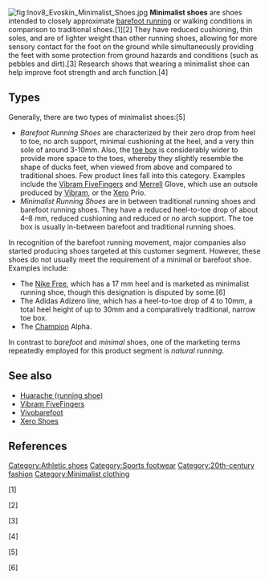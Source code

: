 ![](Inov8_Evoskin_Minimalist_Shoes.jpg "fig:Inov8_Evoskin_Minimalist_Shoes.jpg")
**Minimalist shoes** are shoes intended to closely approximate [barefoot
running](barefoot_running "wikilink") or walking conditions in
comparison to traditional shoes.[1][2] They have reduced cushioning,
thin soles, and are of lighter weight than other running shoes, allowing
for more sensory contact for the foot on the ground while simultaneously
providing the feet with some protection from ground hazards and
conditions (such as pebbles and dirt).[3] Research shows that wearing a
minimalist shoe can help improve foot strength and arch function.[4]

## Types

Generally, there are two types of minimalist shoes:[5]

-   *Barefoot Running Shoes* are characterized by their zero drop from
    heel to toe, no arch support, minimal cushioning at the heel, and a
    very thin sole of around 3-10mm. Also, the [toe
    box](toe_box "wikilink") is considerably wider to provide more space
    to the toes, whereby they slightly resemble the shape of ducks feet,
    when viewed from above and compared to traditional shoes. Few
    product lines fall into this category. Examples include the [Vibram
    FiveFingers](Vibram_FiveFingers "wikilink") and
    [Merrell](Merrell_(company) "wikilink") Glove, which use an outsole
    produced by [Vibram](Vibram "wikilink"), or the
    [Xero](Xero_Shoes "wikilink") Prio.
-   *Minimalist Running Shoes* are in between traditional running shoes
    and barefoot running shoes. They have a reduced heel-to-toe drop of
    about 4–8 mm, reduced cushioning and reduced or no arch support. The
    toe box is usually in-between barefoot and traditional running
    shoes.

In recognition of the barefoot running movement, major companies also
started producing shoes targeted at this customer segment. However,
these shoes do not usually meet the requirement of a minimal or barefoot
shoe. Examples include:

-   The [Nike Free](Nike_Free "wikilink"), which has a 17 mm heel and is
    marketed as minimalist running shoe, though this designation is
    disputed by some.[6]
-   The Adidas Adizero line, which has a heel-to-toe drop of 4 to 10mm,
    a total heel height of up to 30mm and a comparatively traditional,
    narrow toe box.
-   The [Champion](Champion_(sportswear) "wikilink") Alpha.

In contrast to *barefoot* and *minimal* shoes, one of the marketing
terms repeatedly employed for this product segment is *natural running*.

## See also

-   [Huarache (running shoe)](Huarache_(running_shoe) "wikilink")
-   [Vibram FiveFingers](Vibram_FiveFingers "wikilink")
-   [Vivobarefoot](Vivobarefoot "wikilink")
-   [Xero Shoes](Xero_Shoes "wikilink")

## References

[Category:Athletic shoes](Category:Athletic_shoes "wikilink")
[Category:Sports footwear](Category:Sports_footwear "wikilink")
[Category:20th-century
fashion](Category:20th-century_fashion "wikilink") [Category:Minimalist
clothing](Category:Minimalist_clothing "wikilink")

[1]

[2]

[3]

[4]

[5]

[6]